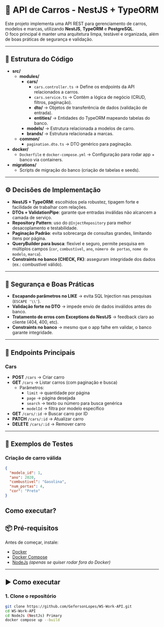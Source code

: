 # 🚗 API de Carros - NestJS + TypeORM

Este projeto implementa uma API REST para gerenciamento de carros, modelos e marcas, utilizando **NestJS**, **TypeORM** e **PostgreSQL**.  
O foco principal é manter uma arquitetura limpa, testável e organizada, além de boas práticas de segurança e validação.

---

## 📂 Estrutura do Código

- **src/**
  - **modules/**
    - **cars/**
      - `cars.controller.ts` → Define os endpoints da API relacionados a carros.
      - `cars.service.ts` → Contém a lógica de negócio (CRUD, filtros, paginação).
      - **dto/** → Objetos de transferência de dados (validação de entrada).
      - **entities/** → Entidades do TypeORM mapeando tabelas do banco.
    - **models/** → Estrutura relacionada a modelos de carro.
    - **brands/** → Estrutura relacionada a marcas.
  - **common/**
    - `pagination.dto.ts` → DTO genérico para paginação.
- **docker/**
  - `Dockerfile` e `docker-compose.yml` → Configuração para rodar app + banco via containers.
- **migrations/**  
  - Scripts de migração do banco (criação de tabelas e seeds).

---

## ⚙️ Decisões de Implementação

- **NestJS + TypeORM**: escolhidos pela robustez, tipagem forte e facilidade de trabalhar com relações.
- **DTOs + ValidationPipe**: garante que entradas inválidas não alcancem a camada de serviço.
- **Repository Pattern**: uso do `@InjectRepository` para melhor desacoplamento e testabilidade.
- **Paginação Padrão**: evita sobrecarga de consultas grandes, limitando itens por página.
- **QueryBuilder para busca**: flexível e seguro, permite pesquisa em múltiplos campos (`cor`, `combustível`, `ano`, `número de portas`, `nome do modelo`, `marca`).
- **Constraints no banco (CHECK, FK)**: asseguram integridade dos dados (ex.: combustível válido).

---

## 🔐 Segurança e Boas Práticas

- **Escapando parâmetros no LIKE** → evita SQL Injection nas pesquisas (`ESCAPE '\\'`).
- **Validação forte no DTO** → impede envio de dados inválidos antes do banco.
- **Tratamento de erros com Exceptions do NestJS** → feedback claro ao cliente (404, 400, etc).
- **Constraints no banco** → mesmo que o app falhe em validar, o banco garante integridade.

---

## 🚀 Endpoints Principais

### Cars
- **POST** `/cars` → Criar carro
- **GET** `/cars` → Listar carros (com paginação e busca)
  - Parâmetros:  
    - `limit` → quantidade por página  
    - `page` → página desejada  
    - `search` → texto ou número para busca genérica  
    - `modelId` → filtra por modelo específico  
- **GET** `/cars/:id` → Buscar carro por ID
- **PATCH** `/cars/:id` → Atualizar carro
- **DELETE** `/cars/:id` → Remover carro

---

## 🧪 Exemplos de Testes

### Criação de carro válida
```json
{
  "modelo_id": 1,
  "ano": 2020,
  "combustivel": "Gasolina",
  "num_portas": 4,
  "cor": "Preto"
}
```

## Como executar? 

## 📦 Pré-requisitos

Antes de começar, instale:

- [Docker](https://www.docker.com/products/docker-desktop)  
- [Docker Compose](https://docs.docker.com/compose/)  
- [NodeJs](https://nodejs.org/pt/) _(apenas se quiser rodar fora do Docker)_

---

## ▶️ Como executar

### 1. Clone o repositório

```bash
git clone https://github.com/GefersonLopes/WS-Work-API.git
cd WS-Work-API
cd NodeJs (NestJs) Primary
docker compose up --build
